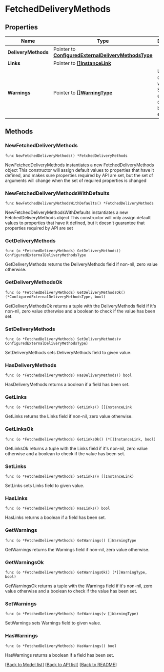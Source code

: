 # FetchedDeliveryMethods

## Properties

Name | Type | Description | Notes
------------ | ------------- | ------------- | -------------
**DeliveryMethods** | Pointer to [**ConfiguredExternalDeliveryMethodsType**](ConfiguredExternalDeliveryMethodsType.md) |  | [optional] 
**Links** | Pointer to [**[]InstanceLink**](InstanceLink.md) |  | [optional] 
**Warnings** | Pointer to [**[]WarningType**](WarningType.md) | Used in conjunction with the Success element to define a business error. | [optional] 

## Methods

### NewFetchedDeliveryMethods

`func NewFetchedDeliveryMethods() *FetchedDeliveryMethods`

NewFetchedDeliveryMethods instantiates a new FetchedDeliveryMethods object
This constructor will assign default values to properties that have it defined,
and makes sure properties required by API are set, but the set of arguments
will change when the set of required properties is changed

### NewFetchedDeliveryMethodsWithDefaults

`func NewFetchedDeliveryMethodsWithDefaults() *FetchedDeliveryMethods`

NewFetchedDeliveryMethodsWithDefaults instantiates a new FetchedDeliveryMethods object
This constructor will only assign default values to properties that have it defined,
but it doesn't guarantee that properties required by API are set

### GetDeliveryMethods

`func (o *FetchedDeliveryMethods) GetDeliveryMethods() ConfiguredExternalDeliveryMethodsType`

GetDeliveryMethods returns the DeliveryMethods field if non-nil, zero value otherwise.

### GetDeliveryMethodsOk

`func (o *FetchedDeliveryMethods) GetDeliveryMethodsOk() (*ConfiguredExternalDeliveryMethodsType, bool)`

GetDeliveryMethodsOk returns a tuple with the DeliveryMethods field if it's non-nil, zero value otherwise
and a boolean to check if the value has been set.

### SetDeliveryMethods

`func (o *FetchedDeliveryMethods) SetDeliveryMethods(v ConfiguredExternalDeliveryMethodsType)`

SetDeliveryMethods sets DeliveryMethods field to given value.

### HasDeliveryMethods

`func (o *FetchedDeliveryMethods) HasDeliveryMethods() bool`

HasDeliveryMethods returns a boolean if a field has been set.

### GetLinks

`func (o *FetchedDeliveryMethods) GetLinks() []InstanceLink`

GetLinks returns the Links field if non-nil, zero value otherwise.

### GetLinksOk

`func (o *FetchedDeliveryMethods) GetLinksOk() (*[]InstanceLink, bool)`

GetLinksOk returns a tuple with the Links field if it's non-nil, zero value otherwise
and a boolean to check if the value has been set.

### SetLinks

`func (o *FetchedDeliveryMethods) SetLinks(v []InstanceLink)`

SetLinks sets Links field to given value.

### HasLinks

`func (o *FetchedDeliveryMethods) HasLinks() bool`

HasLinks returns a boolean if a field has been set.

### GetWarnings

`func (o *FetchedDeliveryMethods) GetWarnings() []WarningType`

GetWarnings returns the Warnings field if non-nil, zero value otherwise.

### GetWarningsOk

`func (o *FetchedDeliveryMethods) GetWarningsOk() (*[]WarningType, bool)`

GetWarningsOk returns a tuple with the Warnings field if it's non-nil, zero value otherwise
and a boolean to check if the value has been set.

### SetWarnings

`func (o *FetchedDeliveryMethods) SetWarnings(v []WarningType)`

SetWarnings sets Warnings field to given value.

### HasWarnings

`func (o *FetchedDeliveryMethods) HasWarnings() bool`

HasWarnings returns a boolean if a field has been set.


[[Back to Model list]](../README.md#documentation-for-models) [[Back to API list]](../README.md#documentation-for-api-endpoints) [[Back to README]](../README.md)


